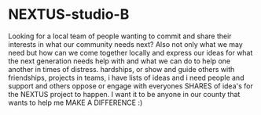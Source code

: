 # NEXTUS-studio-B
Looking for a local team of people wanting to commit and share their interests in what our community needs next? Also not only what we may need but how can we come together locally and express our ideas for what the next generation needs help with and what we can do to help one another in times of distress. hardships, or show and guide others with friendships,  projects in teams,  i have lists of ideas and i need people and support and others oppose or engage with everyones SHARES of idea's for the NEXTUS project to happen. I want it to be anyone in our county that wants to help me MAKE A DIFFERENCE :) 
